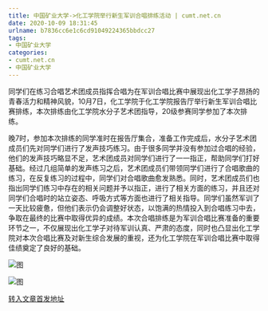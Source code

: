 ```yaml
---
title: 中国矿业大学->化工学院举行新生军训合唱排练活动 | cumt.net.cn
date: 2020-10-09 18:31:45
urlname: b7836cc6e1c6cd91049224365bbdcc27
tags: 
- 中国矿业大学
categories:
- cumt.net.cn
- 中国矿业大学
---
```

同学们在练习合唱艺术团成员指挥合唱为在军训合唱比赛中展现出化工学子昂扬的青春活力和精神风貌，10月7日，化工学院于化工学院报告厅举行新生军训合唱比赛排练，本次排练由化工学院水分子艺术团指导，20级参赛同学参加了本次排练。

晚7时，参加本次排练的同学准时在报告厅集合，准备工作完成后，水分子艺术团成员们先对同学们进行了发声技巧练习。由于很多同学并没有参加过合唱的经验，他们的发声技巧略显不足，艺术团成员对同学们进行了一一指正，帮助同学们打好基础。经过几组简单的发声练习之后，艺术团成员们带领同学们进行了合唱歌曲的练习，在反复练习的过程中，同学们对合唱歌曲愈发熟悉。同时，艺术团成员们也指出同学们练习中存在的相关问题并予以指正，进行了相关方面的练习，并且还对同学们合唱时的站立姿态、呼吸方式等方面也进行了相关指导。同学们虽然军训了一天比较疲惫，但他们表示仍会调整好状态，以饱满的热情投入到合唱练习中去，争取在最终的比赛中取得优异的成绩。本次合唱排练是为军训合唱比赛准备的重要环节之一，不仅展现出化工学子对待军训认真、严肃的态度，同时也凸显出化工学院对本次合唱比赛及对新生综合发展的重视，还为化工学院在军训合唱比赛中取得佳绩奠定了良好的基础。

![图](http://xwzx.cumt.edu.cn/_upload/article/images/5a/0f/ecbc1fcf42ad89ab0143b66f5971/772f44e0-66de-4db0-bd3f-c2fd894fc808.jpg)

![图](http://xwzx.cumt.edu.cn/_upload/article/images/5a/0f/ecbc1fcf42ad89ab0143b66f5971/caac3c9f-6977-439a-be7f-0e06a23b6048.jpg)

[转入文章首发地址](http://xwzx.cumt.edu.cn/ce/30/c523a577072/page.htm)